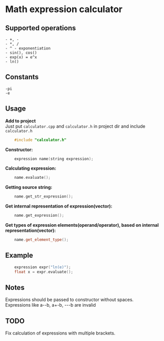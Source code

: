 # Math expression calculator
## Supported operations
	- +, -
	- *, /
	- ^ - exponentiation
	- sin(), cos()
	- exp(x) = e^x
	- ln()
## Constants
	-pi
	-e
## Usage
**Add to project**  
Just put `calculator.cpp` and `calculator.h` in project dir and include `calculator.h`
```c++
	#include "calculator.h"
```
**Constructor:**
```c++
	expression name(string expression);
```
**Calculating expression:**
```c++
	name.evaluate();
```
**Getting source string:**
```c++
	name.get_str_expression();
```
**Get internal representation of expression(vector):**
```c++
	name.get_expression();
```
**Get types of expression elements(operand/operator), based on internal representation(vector):**
```c++
	name.get_element_type();
```
## Example
```c++
	expression expr("ln(e)");
	float x = expr.evaluate();
```
## Notes
Expressions should be passed to constructor without spaces.  
Expressions like a--b, a+-b, ---b are invalid
## TODO
Fix calculation of expressions with multiple brackets.